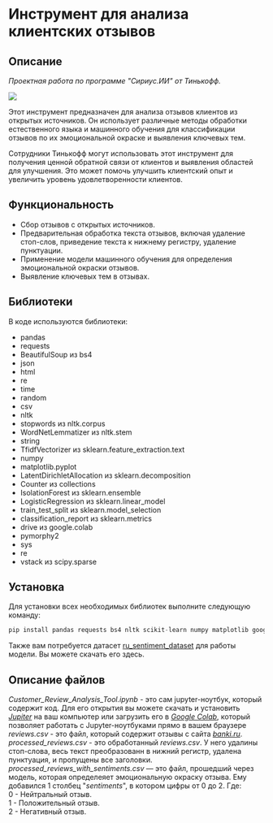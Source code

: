 # Инструмент для анализа клиентских отзывов

## Описание
*Проектная работа по программе "Сириус.ИИ" от Тинькофф.*

![](https://cdn.discordapp.com/attachments/1191641717733085225/1223596656243511396/-1_2.png?ex=661a6e30&is=6607f930&hm=ffd5fc67bd1259e9404dd9c61b6483481625b676f0b91330af14722202a0abd8&)

Этот инструмент предназначен для анализа отзывов клиентов из открытых источников. Он использует различные методы обработки естественного языка и машинного обучения для классификации отзывов по их эмоциональной окраске и выявления ключевых тем.

Сотрудники Тинькофф могут использовать этот инструмент для получения ценной обратной связи от клиентов и выявления областей для улучшения. Это может помочь улучшить клиентский опыт и увеличить уровень удовлетворенности клиентов.
## Функциональность
- Сбор отзывов с открытых источников.
- Предварительная обработка текста отзывов, включая удаление стоп-слов, приведение текста к нижнему регистру, удаление пунктуации.
- Применение модели машинного обучения для определения эмоциональной окраски отзывов.
- Выявление ключевых тем в отзывах.

## Библиотеки
В коде используются библиотеки:
- pandas
- requests
- BeautifulSoup из bs4
- json
- html
- re
- time
- random
- csv
- nltk
- stopwords из nltk.corpus
- WordNetLemmatizer из nltk.stem
- string
- TfidfVectorizer из sklearn.feature_extraction.text
- numpy
- matplotlib.pyplot
- LatentDirichletAllocation из sklearn.decomposition
- Counter из collections
- IsolationForest из sklearn.ensemble
- LogisticRegression из sklearn.linear_model
- train_test_split из sklearn.model_selection
- classification_report из sklearn.metrics
- drive из google.colab
- pymorphy2
- sys
- re
- vstack из scipy.sparse
## Установка
Для установки всех необходимых библиотек выполните следующую команду:
```python
pip install pandas requests bs4 nltk scikit-learn numpy matplotlib google.colab pymorphy2 scipy
```
Также вам потребуется датасет [ru_sentiment_dataset](https://huggingface.co/datasets/MonoHime/ru_sentiment_dataset/blob/main/datasets.csv) для работы модели. Вы можете скачать его здесь.
## Описание файлов 
*Customer_Review_Analysis_Tool.ipynb* - это сам jupyter-ноутбук, который содержит код. Для его открытия вы можете скачать и установить [*Jupiter*](https://jupyter.org/) на ваш компьютер или загрузить его в [*Google Colab*](https://colab.google/), который позволяет работать с Jupyter-ноутбуками прямо в вашем браузере<br>
*reviews.csv* - это файл, который содержит отзывы с сайта [*banki.ru*](https://www.banki.ru/services/responses/bank/tcs/?type=al).<br>
*processed_reviews.csv* - это обработанный *reviews.csv*. У него удалины стоп-слова, весь текст преобразованн в нижний регистр, удалена пунктуация, и пропущены все заголовки.<br>
*processed_reviews_with_sentiments.csv* — это файл, прошедший через модель, которая определеяет эмоциональную окраску отзыва. Ему добавился 1 столбец "*sentiments*", в котором цифры от 0 до 2. Где:<br>
0 - Нейтральный отзыв. <br>
1 - Положительный отзыв. <br>
2 - Негативный отзыв.

